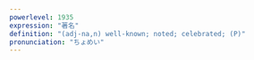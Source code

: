 ```yaml
---
powerlevel: 1935
expression: "著名"
definition: "(adj-na,n) well-known; noted; celebrated; (P)"
pronunciation: "ちょめい"
---
```

